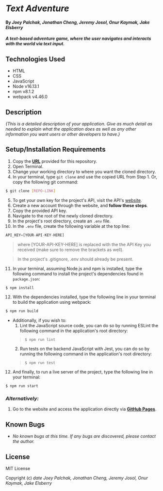 # _Text Adventure_

#### By _**Joey Palchak, Jonathan Cheng, Jeremy Josol, Onur Kaymak, Jake Elsberry**_

#### _A text-based adventure game, where the user navigates and interacts with the world via text input._

## Technologies Used

* HTML
* CSS
* JavaScript
* Node v16.13.1
* npm v8.1.2
* webpack v4.46.0

## Description

_{This is a detailed description of your application. Give as much detail as needed to explain what the application does as well as any other information you want users or other developers to have.}_

## Setup/Installation Requirements

1. Copy the **[URL](#link)** provided for this repository.
2. Open Terminal.
3. Change your working directory to where you want the cloned directory.
4. In your terminal, type `git clone` and use the copied URL from Step 1. Or, copy the following git command:

```bash
$ git clone [REPO-LINK]
```

5. To get your own key for the project's API, visit the API's [website](#link).
6. Create a new account through the website, and **follow these steps**.
7. Copy the provided API key.
8. Navigate to the root of the newly cloned directory.
9. In the project's root directory, create an `.env` file.
10. In the `.env` file, create the following variable at the top line:

```javascript
API_KEY=[YOUR-API-KEY-HERE]
```
> where [YOUR-API-KEY-HERE] is replaced with the the API Key you received (make sure to remove the brackets as well).

> In the project's .gitignore, .env should already be present.


11.  In your terminal, assuming Node.js and npm is installed, type the following command to install the project's dependencies found in `package.json`:

```bash
$ npm install
```

12. With the dependencies installed, type the following line in your terminal to build the application using webpack:

```bash
$ npm run build
```

* Additionally, if you wish to:
    1. Lint the JavaScript source code, you can do so by running ESLint the following command in the   application's root directory: 
    > `$ npm run lint`
    2. Run tests on the backend JavaScript with Jest, you can do so by running the following command in the application's root directory: 
    > `$ npm run test`

12. And finally, to run a live server of the project, type the following line in your terminal:

```bash
$ npm run start
```

### _Alternatively:_

1. Go to the website and access the application directly via **[GitHub Pages](#link)**.

## Known Bugs

* _No known bugs at this time. If any bugs are discovered, please contact the author._

## License

MIT License

Copyright (c) _date_ _Joey Palchak, Jonathan Cheng, Jeremy Josol, Onur Kaymak, Jake Elsberry_